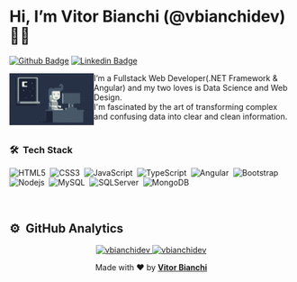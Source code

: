 # Hi, I’m Vitor Bianchi (@vbianchidev) 👨‍💻

[![Github Badge](https://img.shields.io/badge/-Github-000?style=flat-square&logo=Github&logoColor=white&link=https://github.com/vbianchidev/)](https://github.com/vbianchidev/)
[![Linkedin Badge](https://img.shields.io/badge/-LinkedIn-blue?style=flat-square&logo=Linkedin&logoColor=white&link=https://www.linkedin.com/in/vitor-bianchi-0a10ba205/)](https://www.linkedin.com/in/vitor-bianchi-0a10ba205/)

<img alt="Coding" src="https://raw.githubusercontent.com/AVS1508/AVS1508/master/assets/Night-Coding.gif" align="left" width="150"/>

I’m a Fullstack Web Developer(.NET Framework & Angular) and
my two loves is Data Science and Web Design.<br>
I'm fascinated by the art of transforming complex and
confusing data into clear and clean information.<br><br>



### 🛠 &nbsp;Tech Stack


![HTML5](https://img.shields.io/badge/-HTML5-1a1b27?style=for-the-badge&logo=Html5&logoColor=38bdae)&nbsp;
![CSS3](https://img.shields.io/badge/-CSS3-1a1b27?style=for-the-badge&logo=css3&logoColor=38bdae)&nbsp;
![JavaScript](https://img.shields.io/badge/-JAVASCRIPT-1a1b27?style=for-the-badge-square&logo=javascript&logoColor=38bdae)&nbsp;
![TypeScript](https://img.shields.io/badge/-TypeScript-1a1b27?style=for-the-badge&logo=typescript&logoColor=38bdae)&nbsp;
![Angular](https://img.shields.io/badge/-Angular-1a1b27?style=for-the-badge-square&logo=Angular&logoColor=38bdae)&nbsp;
![Bootstrap](https://img.shields.io/badge/-Bootstrap-1a1b27?style=for-the-badge&logo=bootstrap&logoColor=563D7C&logoColor=38bdae)&nbsp;
![Nodejs](https://img.shields.io/badge/-NodeJS-1a1b27?style=for-the-badge-square&logo=Nodejs&logoColor=38bdae)&nbsp;
![MySQL](https://img.shields.io/badge/-MySQL-1a1b27?style=for-the-badge&logo=mysql&logoColor=38bdae)&nbsp;
![SQLServer](https://img.shields.io/badge/-SQLServer-1a1b27?style=for-the-badge&logo=sqlserver&logoColor=38bdae)&nbsp;
![MongoDB](https://img.shields.io/badge/-MongoDB-1a1b27?style=for-the-badge&logo=mongodb&logoColor=38bdae)&nbsp;

<br />

## ⚙️ &nbsp;GitHub Analytics
<p align="center">
  <a href="https://github.com/vbianchidev/">
    <img height="180em" src="https://github-readme-stats.vercel.app/api/top-langs?username=vbianchidev&show_icons=true&locale=pt-BR&layout=compact&theme=tokyonight" alt="vbianchidev" />
    <img height="180em" src="https://github-readme-stats.vercel.app/api?username=vbianchidev&show_icons=true&locale=pt-BR&theme=tokyonight" alt="vbianchidev" />
  </a>
</p>



<p align="center">
  Made with ❤️ by
  <b>
  <a href="https://github.com/vbianchidev/" target="_blank">Vitor Bianchi</a> 
  </b>
</p>
